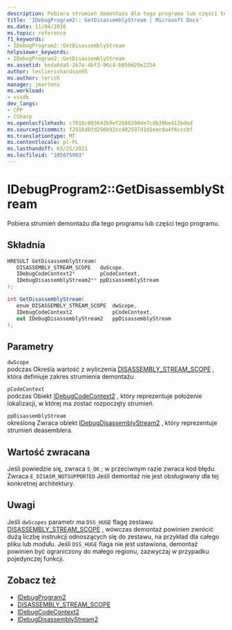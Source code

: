 ```yaml
---
description: Pobiera strumień demontażu dla tego programu lub części tego programu.
title: 'IDebugProgram2:: GetDisassemblyStream | Microsoft Docs'
ms.date: 11/04/2016
ms.topic: reference
f1_keywords:
- IDebugProgram2::GetDisassemblyStream
helpviewer_keywords:
- IDebugProgram2::GetDisassemblyStream
ms.assetid: beda0da5-267e-4bf3-96c4-b659d29e2254
author: leslierichardson95
ms.author: lerich
manager: jmartens
ms.workload:
- vssdk
dev_langs:
- CPP
- CSharp
ms.openlocfilehash: c7016c003642b9ef2688390de7cdb39be412bded
ms.sourcegitcommit: f2916d8fd296b92cc402597d1d1eecda4f6cccbf
ms.translationtype: MT
ms.contentlocale: pl-PL
ms.lasthandoff: 03/25/2021
ms.locfileid: "105075903"
---
```

# <a name="idebugprogram2getdisassemblystream"></a>IDebugProgram2::GetDisassemblyStream
Pobiera strumień demontażu dla tego programu lub części tego programu.

## <a name="syntax"></a>Składnia

```cpp
HRESULT GetDisassemblyStream( 
   DISASSEMBLY_STREAM_SCOPE   dwScope,
   IDebugCodeContext2*        pCodeContext,
   IDebugDisassemblyStream2** ppDisassemblyStream
);
```

```csharp
int GetDisassemblyStream( 
   enum_DISASSEMBLY_STREAM_SCOPE  dwScope,
   IDebugCodeContext2             pCodeContext,
   out IDebugDisassemblyStream2   ppDisassemblyStream
);
```

## <a name="parameters"></a>Parametry
`dwScope`\
podczas Określa wartość z wyliczenia [DISASSEMBLY_STREAM_SCOPE](../../../extensibility/debugger/reference/disassembly-stream-scope.md) , która definiuje zakres strumienia demontażu.

`pCodeContext`\
podczas Obiekt [IDebugCodeContext2](../../../extensibility/debugger/reference/idebugcodecontext2.md) , który reprezentuje położenie lokalizacji, w której ma zostać rozpoczęty strumień.

`ppDisassemblyStream`\
określoną Zwraca obiekt [IDebugDisassemblyStream2](../../../extensibility/debugger/reference/idebugdisassemblystream2.md) , który reprezentuje strumień deasemblera.

## <a name="return-value"></a>Wartość zwracana
 Jeśli powiedzie się, zwraca `S_OK` ; w przeciwnym razie zwraca kod błędu. Zwraca `E_DISASM_NOTSUPPORTED` Jeśli demontaż nie jest obsługiwany dla tej konkretnej architektury.

## <a name="remarks"></a>Uwagi
 Jeśli `dwScopes` parametr ma `DSS_HUGE` flagę zestawu [DISASSEMBLY_STREAM_SCOPE](../../../extensibility/debugger/reference/disassembly-stream-scope.md) , wówczas demontaż powinien zwrócić dużą liczbę instrukcji odnoszących się do zestawu, na przykład dla całego pliku lub modułu. Jeśli `DSS_HUGE` flaga nie jest ustawiona, demontaż powinien być ograniczony do małego regionu, zazwyczaj w przypadku pojedynczej funkcji.

## <a name="see-also"></a>Zobacz też
- [IDebugProgram2](../../../extensibility/debugger/reference/idebugprogram2.md)
- [DISASSEMBLY_STREAM_SCOPE](../../../extensibility/debugger/reference/disassembly-stream-scope.md)
- [IDebugCodeContext2](../../../extensibility/debugger/reference/idebugcodecontext2.md)
- [IDebugDisassemblyStream2](../../../extensibility/debugger/reference/idebugdisassemblystream2.md)
